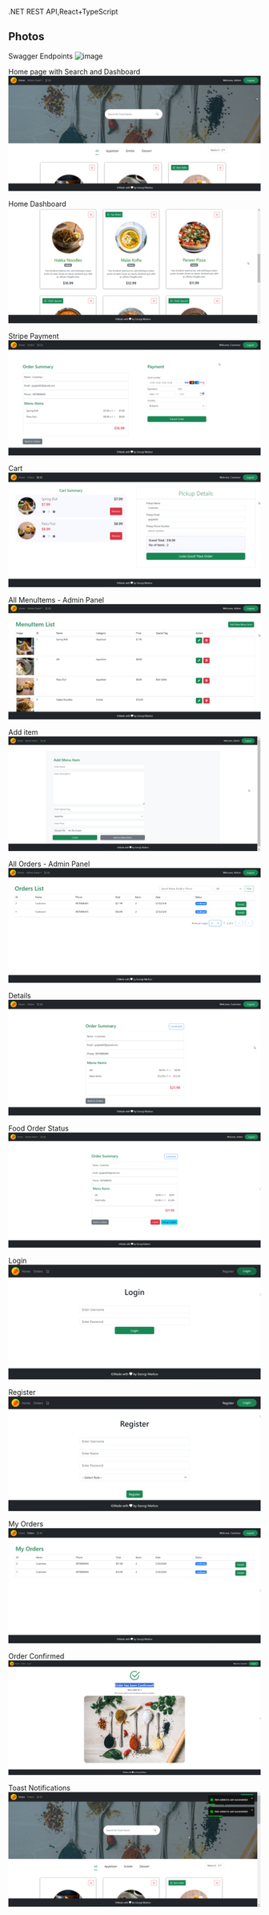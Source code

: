 .NET REST API,React+TypeScript

## Photos

Swagger Endpoints
![image](https://imgur.com/sWpWF89.png)

Home page with Search and Dashboard
![image](/client/Images/Home%20page%20with%20Search%20and%20Dashboard.png)

Home Dashboard
![image](/client/Images/Home%20Dashboard.png)

Stripe Payment
![image](/client/Images/Stripe%20Payment.png)

Cart
![image](/client/Images/Cart.png)

All MenuItems - Admin Panel
![image](/client/Images/All%20MenuItems%20-%20Admin%20Panel.png)

Add item
![image](/client/Images/Add%20item.png)

All Orders - Admin Panel
![image](/client/Images/All%20Orders%20-%20Admin%20Panel.png)

Details
![image](/client/Images/Details.png)

Food Order Status
![image](/client/Images/Food%20Order%20Status.png)

Login
![image](/client/Images/Login.png)

Register
![image](/client/Images/Register.png)

My Orders
![image](/client/Images/My%20Orders.png)

Order Confirmed
![image](/client/Images/Order%20Confirmed.png)

Toast Notifications
![image](/client/Images/Toast%20Notifications.png)
